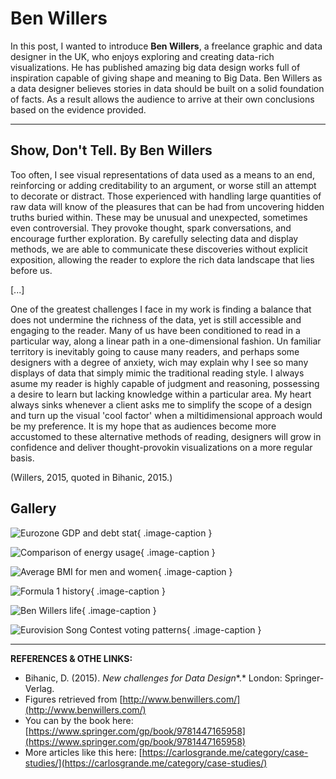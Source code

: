 # Ben Willers

In this post, I wanted to introduce **Ben Willers**, a freelance graphic and data designer in the UK, who enjoys exploring and creating data-rich visualizations. He has published amazing big data design works full of inspiration capable of giving shape and meaning to Big Data. Ben Willers as a data designer believes stories in data should be built on a solid foundation of facts. As a result allows the audience to arrive at their own conclusions based on the evidence provided.

---

## Show, Don't Tell. By Ben Willers

Too often, I see visual representations of data used as a means to an end, reinforcing or adding creditability to an argument, or worse still an attempt to decorate or distract. Those experienced with handling large quantities of raw data will know of the pleasures that can be had from uncovering hidden truths buried within. These may be unusual and unexpected, sometimes even controversial. They provoke thought, spark conversations, and encourage further exploration. By carefully selecting data and display methods, we are able to communicate these discoveries without explicit exposition, allowing the reader to explore the rich data landscape that lies before us.

[...]

One of the greatest challenges I face in my work is finding a balance that does not undermine the richness of the data, yet is still accessible and engaging to the reader. Many of us have been conditioned to read in a particular way, along a linear path in a one-dimensional fashion. Un familiar territory is inevitably going to cause many readers, and perhaps some designers with a degree of anxiety, wich may explain why I see so many displays of data that simply mimic the traditional reading style. I always asume my reader is highly capable of judgment and reasoning, possessing a desire to learn but lacking knowledge within a particular area. My heart always sinks whenever a client asks me to simplify the scope of a design and turn up the visual 'cool factor' when a miltidimensional approach would be my preference. It is my hope that as audiences become more accustomed to these alternative methods of reading, designers will grow in confidence and deliver thought-provokin visualizations on a more regular basis.

(Willers, 2015, quoted in Bihanic, 2015.)


## Gallery

<div class="gallery" markdown>

![Eurozone GDP and debt stat](../../assets/images/references/willers-euro-recesion.png){ .image-caption }

![Comparison of energy usage](../../assets/images/references/willers-energy-consumption-uk.png){ .image-caption }

![Average BMI for men and women](../../assets/images/references/willers-weight-world.png){ .image-caption }

![Formula 1 history](../../assets/images/references/Willers-f1-history.png){ .image-caption }

![Ben Willers life](../../assets/images/references/willers-life.png){ .image-caption }

![Eurovision Song Contest voting patterns](../../assets/images/references/willers-eurovizion.png){ .image-caption }

</div>

---

**REFERENCES & OTHE LINKS:**

- Bihanic, D. (2015). *New challenges for Data Design**.* London: Springer-Verlag.
- Figures retrieved from [http://www.benwillers.com/](http://www.benwillers.com/)
- You can by the book here: [https://www.springer.com/gp/book/9781447165958](https://www.springer.com/gp/book/9781447165958)
- More articles like this here: [https://carlosgrande.me/category/case-studies/](https://carlosgrande.me/category/case-studies/)